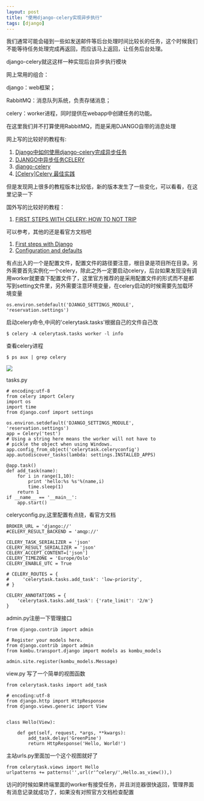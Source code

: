 ```yaml
---
layout: post
title: "使用django-celery实现异步执行"
tags: [django]
---
```

我们通常可能会碰到一些如发送邮件等后台处理时间比较长的任务，这个时候我们不能等待任务处理完成再返回，而应该马上返回，让任务后台处理。

django-celery就这这样一种实现后台异步执行模块

网上常用的组合：

 django：web框架；
 
 RabbitMQ：消息队列系统，负责存储消息；
 
 celery：worker进程，同时提供在webapp中创建任务的功能。

在这里我们并不打算使用RabbitMQ，而是采用DJANGO自带的消息处理

网上写的比较好的教程有:

1. [Django中如何使用django-celery完成异步任务](http://www.weiguda.com/blog/73/)
2. [DJANGO中异步任务CELERY](http://quxl.snbway.net/celery/)
3. [django-celery](http://www.cnblogs.com/tuifeideyouran/p/4191511.html)
4. [ [Celery]Celery 最佳实践](http://blog.csdn.net/orangleliu/article/details/37967433)

但是发现网上很多的教程版本比较低，新的版本发生了一些变化，可以看看，在这里记录一下

国外写的比较好的教程：

1. [FIRST STEPS WITH CELERY: HOW TO NOT TRIP](http://hairycode.org/2013/07/23/first-steps-with-celery-how-to-not-trip/)


可以参考，其他的还是看官方文档吧

1. [First steps with Django](http://docs.celeryproject.org/en/latest/django/first-steps-with-django.html#using-celery-with-django)
2. [Configuration and defaults](http://docs.celeryproject.org/en/latest/configuration.html#std:setting-CELERY_IMPORTS)

有点出入的一个是配置文件，配置文件的路径要注意，根目录是项目所在目录。另外需要首先实例化一个celery，除此之外一定要启动celery，后台如果发现没有调用worker就要查下配置文件了，这里官方推荐的是采用配置文件的形式而不是都写到setting文件里，另外需要注意环境变量，在celery启动的时候需要先加载环境变量
	
	os.environ.setdefault('DJANGO_SETTINGS_MODULE', 'reservation.settings')

启动celery命令,中间的'celerytask.tasks'根据自己的文件自己改

	$ celery -A celerytask.tasks worker -l info
	
查看celery进程

	$ ps aux | grep celery

<img src="/blog/public/images/posts/code/celery.png" >

tasks.py

	# encoding:utf-8
	from celery import Celery
	import os
	import time
	from django.conf import settings
	
	os.environ.setdefault('DJANGO_SETTINGS_MODULE', 'reservation.settings')
	app = Celery('test')
	# Using a string here means the worker will not have to
	# pickle the object when using Windows.
	app.config_from_object('celerytask.celeryconfig')
	app.autodiscover_tasks(lambda: settings.INSTALLED_APPS)
	
	@app.task()
	def add_task(name):
	    for i in range(1,10):
	        print 'hello:%s %s'%(name,i)
	        time.sleep(1)
	    return 1
	if __name__ == '__main__':
	    app.start()
	    

celeryconfig.py,这里配置有点绕，看官方文档

	BROKER_URL = 'django://'
	#CELERY_RESULT_BACKEND = 'amqp://'
	
	CELERY_TASK_SERIALIZER = 'json'
	CELERY_RESULT_SERIALIZER = 'json'
	CELERY_ACCEPT_CONTENT=['json']
	CELERY_TIMEZONE = 'Europe/Oslo'
	CELERY_ENABLE_UTC = True
	
	# CELERY_ROUTES = {
	#     'celerytask.tasks.add_task': 'low-priority',
	# }
	
	CELERY_ANNOTATIONS = {
	    'celerytask.tasks.add_task': {'rate_limit': '2/m'}
	}
	
admin.py注册一下管理接口

	from django.contrib import admin
	
	# Register your models here.
	from django.contrib import admin
	from kombu.transport.django import models as kombu_models
	
	admin.site.register(kombu_models.Message)
	
view.py 写了一个简单的视图函数

	from celerytask.tasks import add_task
	
	# encoding:utf-8
	from django.http import HttpResponse
	from django.views.generic import View
	
	
	class Hello(View):
	
	    def get(self, request, *args, **kwargs):
	        add_task.delay('GreenPine')
	        return HttpResponse('Hello, World!')
			
主站urls.py里面加一个这个视图就好了
	
	from celerytask.views import Hello
	urlpatterns += patterns('',url(r'^celery/',Hello.as_view()),)
	
访问的时候如果终端里面的worker有接受任务，并且浏览器很快返回，管理界面有消息记录就成功了，如果没有对照官方文档检查配置
